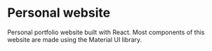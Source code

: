 # Personal website

Personal portfolio website built with React. Most components of this website are made using the Material UI library.

